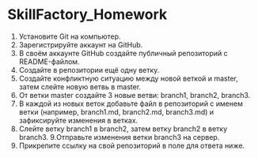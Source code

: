 # SkillFactory_Homework
1. Установите Git на компьютер.
2. Зарегистрируйте аккаунт на GitHub.
3. В своём аккаунте GitHub создайте публичный репозиторий с README-файлом.
4. Создайте в репозитории ещё одну ветку.
5. Создайте конфликтную ситуацию между новой веткой и master, затем слейте новую ветвь в master.
6. От ветки master создайте 3 новые ветви: branch1, branch2, branch3.
7. В каждой из новых веток добавьте файл в репозиторий с именем ветки (например, branch1.md, branch2.md, branch3.md) и зафиксируйте изменения в ветках.
8. Слейте ветку branch1 в branch2, затем ветку branch2 в ветку branch3.
9.Отправьте изменения ветки branch3 на сервер.
10. Прикрепите ссылку на свой репозиторий в поле для ответа ниже.
